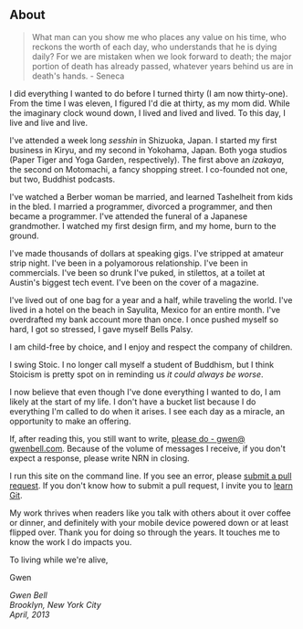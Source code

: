 About
-----

<blockquote>What man can you show me who places any value on his time, who reckons the worth of each day, who understands that he is dying daily? For we are mistaken when we look forward to death; the major portion of death has already passed, whatever years behind us are in death's hands. - Seneca </blockquote>

I did everything I wanted to do before I turned thirty (I am now thirty-one). From the time I was eleven, I figured I'd die at thirty, as my mom did. While the imaginary clock wound down, I lived and lived and lived. To this day, I live and live and live.

I've attended a week long _sesshin_ in Shizuoka, Japan. I started my first business in Kiryu, and my second in Yokohama, Japan. Both yoga studios (Paper Tiger and Yoga Garden, respectively). The first above an _izakaya_, the second on Motomachi, a fancy shopping street. I co-founded not one, but two, Buddhist podcasts.

I've watched a Berber woman be married, and learned Tashelheit from kids in the bled. I married a programmer, divorced a programmer, and then became a programmer. I've attended the funeral of a Japanese grandmother. I watched my first design firm, and my home, burn to the ground.

I've made thousands of dollars at speaking gigs. I've stripped at amateur strip night. I've been in a polyamorous relationship. I've been in commercials. I've been so drunk I've puked, in stilettos, at a toilet at Austin's biggest tech event. I've been on the cover of a magazine.

I've lived out of one bag for a year and a half, while traveling the world. I've lived in a hotel on the beach in Sayulita, Mexico for an entire month. I've overdrafted my bank account more than once. I once pushed myself so hard, I got so stressed, I gave myself Bells Palsy. 

I am child-free by choice, and I enjoy and respect the company of children.

I swing Stoic. I no longer call myself a student of Buddhism, but I think Stoicism is pretty spot on in reminding us _it could always be worse_.

I now believe that even though I've done everything I wanted to do, I am likely at the start of my life. I don't have a bucket list because I do everything I'm called to do when it arises. I see each day as a miracle, an opportunity to make an offering.
		
If, after reading this, you still want to write, [please do - gwen@ gwenbell.com](mailto:gwen@gwenbell.com). Because of the volume of messages I receive, if you don't expect a response, please write NRN in closing.

I run this site on the command line. If you see an error, please [submit a pull request](https://github.com/gwenbell). If you don't know how to submit a pull request, I invite you to <a href="http://git.gwenbell.com">learn Git</a>.

My work thrives when readers like you talk with others about it over coffee or dinner, and definitely with your mobile device powered down or at least flipped over. Thank you for doing so through the years. It touches me to know the work I do impacts you.

To living while we're alive,

Gwen

_Gwen Bell_</br>
_Brooklyn, New York City_</br>
_April, 2013_
